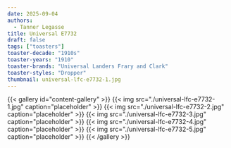 ```yaml
---
date: 2025-09-04
authors:
  - Tanner Legasse
title: Universal E7732
draft: false
tags: ["toasters"]
toaster-decade: "1910s"
toaster-years: "1910"
toaster-brands: "Universal Landers Frary and Clark"
toaster-styles: "Dropper"
thumbnail: universal-lfc-e7732-1.jpg
---
```

{{< gallery id="content-gallery" >}}
  {{< img src="./universal-lfc-e7732-1.jpg" caption="placeholder" >}}
  {{< img src="./universal-lfc-e7732-2.jpg" caption="placeholder" >}}
  {{< img src="./universal-lfc-e7732-3.jpg" caption="placeholder" >}}
  {{< img src="./universal-lfc-e7732-4.jpg" caption="placeholder" >}}
  {{< img src="./universal-lfc-e7732-5.jpg" caption="placeholder" >}}
{{< /gallery >}}

